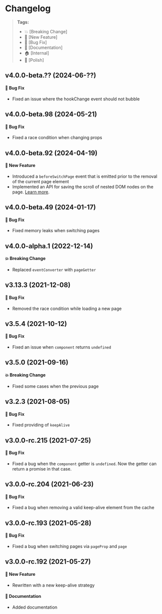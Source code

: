 Changelog
=========

> **Tags:**
> - :boom:       [Breaking Change]
> - :rocket:     [New Feature]
> - :bug:        [Bug Fix]
> - :memo:       [Documentation]
> - :house:      [Internal]
> - :nail_care:  [Polish]

## v4.0.0-beta.?? (2024-06-??)

#### :bug: Bug Fix

* Fixed an issue where the hookChange event should not bubble

## v4.0.0-beta.98 (2024-05-21)

#### :bug: Bug Fix

* Fixed a race condition when changing props

## v4.0.0-beta.92 (2024-04-19)

#### :rocket: New Feature

* Introduced a `beforeSwitchPage` event that is emitted prior to the removal of the current page element
* Implemented an API for saving the scroll of nested DOM nodes on the page.
  [Learn more](./README.md#api-for-saving-scroll-of-nested-dom-nodes).

## v4.0.0-beta.49 (2024-01-17)

#### :bug: Bug Fix

* Fixed memory leaks when switching pages

## v4.0.0-alpha.1 (2022-12-14)

#### :boom: Breaking Change

* Replaced `eventConverter` with `pageGetter`

## v3.13.3 (2021-12-08)

#### :bug: Bug Fix

* Removed the race condition while loading a new page

## v3.5.4 (2021-10-12)

#### :bug: Bug Fix

* Fixed an issue when `component` returns `undefined`

## v3.5.0 (2021-09-16)

#### :boom: Breaking Change

* Fixed some cases when the previous page

## v3.2.3 (2021-08-05)

#### :bug: Bug Fix

* Fixed providing of `keepAlive`

## v3.0.0-rc.215 (2021-07-25)

#### :bug: Bug Fix

* Fixed a bug when the `component` getter is `undefined`. Now the getter can return a promise in that case.

## v3.0.0-rc.204 (2021-06-23)

#### :bug: Bug Fix

* Fixed a bug when removing a valid keep-alive element from the cache

## v3.0.0-rc.193 (2021-05-28)

#### :bug: Bug Fix

* Fixed a bug when switching pages via `pageProp` and `page`

## v3.0.0-rc.192 (2021-05-27)

#### :rocket: New Feature

* Rewritten with a new keep-alive strategy

#### :memo: Documentation

* Added documentation
